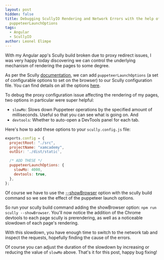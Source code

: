 ```yaml
---
layout: post
hidden: false
title: Debugging ScullyIO Rendering and Network Errors with the help of
  puppeteerLaunchOptions
tags:
  - Angular
  - ScullyIO
author: Leonel Elimpe
---
```

With my Angular app's Scully build broken due to proxy redirect issues, I was very happy today discovering we can control the underlying mechanism of rendering the pages to some degree.

As per the Scully [documentation](https://github.com/scullyio/scully/blob/master/docs/scully-configuration.md#puppeteerlaunchoptions), we can add `puppeteerLaunchOptions` (a set of configurable options to set on the browser) to our Scully configuration file. You can find details on all the options [here](https://pptr.dev/#?product=Puppeteer&version=v2.0.0&show=api-puppeteerlaunchoptions).

To debug the proxy configuration issue affecting the rendering of my pages, two options in particular were super helpful:

* `slowMo`: Slows down Puppeteer operations by the specified amount of milliseconds. Useful so that you can see what is going on. And
* `devtools`: Whether to auto-open a DevTools panel for each tab.

Here's how to add these options to your `scully.config.js` file:

```javascript
exports.config = {
  projectRoot: "./src",
  projectName: "xamcademy",
  outDir: './dist/static',

  /* ADD THESE */
  puppeteerLaunchOptions: {
    slowMo: 4000,
    devtools: true,
  },
};
```

Of course we have to use the [\--showBrowser](https://github.com/scullyio/scully/blob/master/docs/scully-cmd-line.md#showbrowser) option with the scully build command so we see the effect of the puppeteer launch options.

So run your scully build command adding the showBrowser option: `npm run scully --showBrowser`. You'll now notice the addition of the Chrome devtools to each page scully is prerendering, as well as a noticeable slowdown of each page's rendering.

With this slowdown, you have enough time to switch to the network tab and inspect the requests, hopefully finding the cause of the errors.

Of course you can adjust the duration of the slowdown by increasing or reducing the value of `slowMo` above. That's it for this post, happy bug fixing!